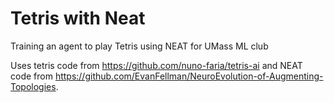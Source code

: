# Tetris with Neat
 Training an agent to play Tetris using NEAT for UMass ML club

 Uses tetris code from https://github.com/nuno-faria/tetris-ai and NEAT code from https://github.com/EvanFellman/NeuroEvolution-of-Augmenting-Topologies.
